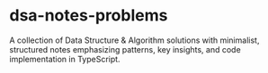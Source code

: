 # dsa-notes-problems
A collection of Data Structure &amp; Algorithm solutions with minimalist, structured notes emphasizing patterns, key insights, and code implementation in TypeScript.

